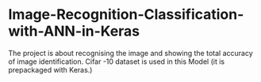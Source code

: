 # Image-Recognition-Classification-with-ANN-in-Keras
The project is about recognising the image and showing the total accuracy of image identification.
Cifar -10 dataset is used in this Model (it is prepackaged with Keras.)
